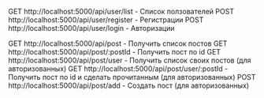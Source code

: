 
GET http://localhost:5000/api/user/list         - Список ползователей
POST http://localhost:5000/api/user/register    - Регистрации
POST http://localhost:5000/api/user/login       - Авторизации

GET http://localhost:5000/api/post              - Получить список постов
GET http://localhost:5000/api/post/:postId      - Получить пост по id
GET http://localhost:5000/api/post/user         - Получить список своих постов (для авторизованных)
GET http://localhost:5000/api/post/user/:postId - Получить пост по id и сделать прочитанным (для авторизованных)
POST http://localhost:5000/api/post/add         - Создать пост (для авторизованных)